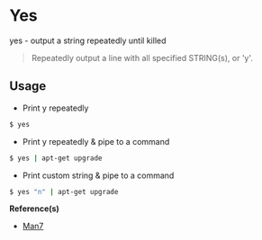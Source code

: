 # Yes

yes - output a string repeatedly until killed

> Repeatedly output a line with all specified STRING(s), or 'y'.

## Usage

- Print y repeatedly

```bash
$ yes
```

- Print y repeatedly & pipe to a command

```bash
$ yes | apt-get upgrade
```

- Print custom string & pipe to a command

```bash
$ yes "n" | apt-get upgrade
```

**Reference(s)**

- [Man7](https://man7.org/linux/man-pages/man1/yes.1.html)
